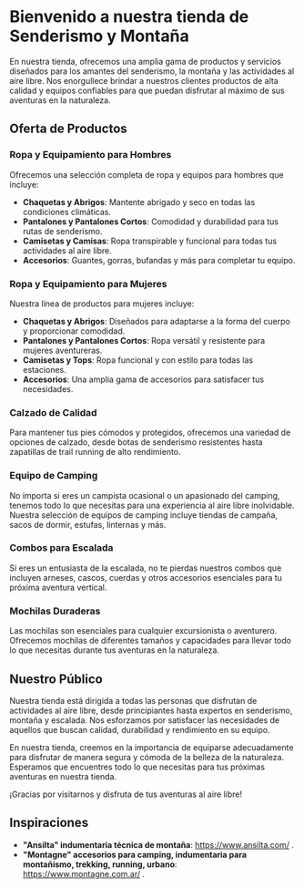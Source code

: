 # Bienvenido a nuestra tienda de Senderismo y Montaña

En nuestra tienda, ofrecemos una amplia gama de productos y servicios diseñados para los amantes del senderismo, la montaña y las actividades al aire libre. Nos enorgullece brindar a nuestros clientes productos de alta calidad y equipos confiables para que puedan disfrutar al máximo de sus aventuras en la naturaleza.

## Oferta de Productos

### Ropa y Equipamiento para Hombres

Ofrecemos una selección completa de ropa y equipos para hombres que incluye:

- **Chaquetas y Abrigos**: Mantente abrigado y seco en todas las condiciones climáticas.
- **Pantalones y Pantalones Cortos**: Comodidad y durabilidad para tus rutas de senderismo.
- **Camisetas y Camisas**: Ropa transpirable y funcional para todas tus actividades al aire libre.
- **Accesorios**: Guantes, gorras, bufandas y más para completar tu equipo.

### Ropa y Equipamiento para Mujeres

Nuestra línea de productos para mujeres incluye:

- **Chaquetas y Abrigos**: Diseñados para adaptarse a la forma del cuerpo y proporcionar comodidad.
- **Pantalones y Pantalones Cortos**: Ropa versátil y resistente para mujeres aventureras.
- **Camisetas y Tops**: Ropa funcional y con estilo para todas las estaciones.
- **Accesorios**: Una amplia gama de accesorios para satisfacer tus necesidades.

### Calzado de Calidad

Para mantener tus pies cómodos y protegidos, ofrecemos una variedad de opciones de calzado, desde botas de senderismo resistentes hasta zapatillas de trail running de alto rendimiento.

### Equipo de Camping

No importa si eres un campista ocasional o un apasionado del camping, tenemos todo lo que necesitas para una experiencia al aire libre inolvidable. Nuestra selección de equipos de camping incluye tiendas de campaña, sacos de dormir, estufas, linternas y más.

### Combos para Escalada

Si eres un entusiasta de la escalada, no te pierdas nuestros combos que incluyen arneses, cascos, cuerdas y otros accesorios esenciales para tu próxima aventura vertical.

### Mochilas Duraderas

Las mochilas son esenciales para cualquier excursionista o aventurero. Ofrecemos mochilas de diferentes tamaños y capacidades para llevar todo lo que necesitas durante tus aventuras en la naturaleza.

## Nuestro Público

Nuestra tienda está dirigida a todas las personas que disfrutan de actividades al aire libre, desde principiantes hasta expertos en senderismo, montaña y escalada. Nos esforzamos por satisfacer las necesidades de aquellos que buscan calidad, durabilidad y rendimiento en su equipo.

En nuestra tienda, creemos en la importancia de equiparse adecuadamente para disfrutar de manera segura y cómoda de la belleza de la naturaleza. Esperamos que encuentres todo lo que necesitas para tus próximas aventuras en nuestra tienda.

¡Gracias por visitarnos y disfruta de tus aventuras al aire libre!


## Inspiraciones 
- **"Ansilta" indumentaria técnica de montaña**:  https://www.ansilta.com/ .
- **"Montagne" accesorios para camping, indumentaria para montañismo, trekking, running, urbano**: https://www.montagne.com.ar/ .
